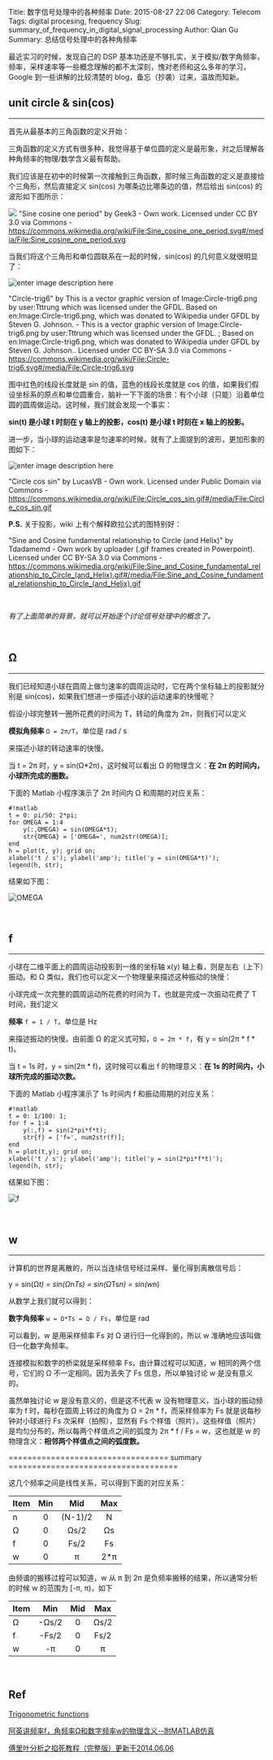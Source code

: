 Title: 数字信号处理中的各种频率
Date: 2015-08-27 22:06
Category: Telecom
Tags: digital procesing, frequency
Slug: summary_of_frequency_in_digital_signal_processing
Author: Qian Gu
Summary: 总结信号处理中的各种角频率

最近实习的时候，发现自己的 DSP 基本功还是不够扎实，关于模拟/数字角频率，频率，采样速率等一些概念理解的都不太深刻，愧对老师和这么多年的学习，Google 到一些讲解的比较清楚的 blog，备忘（抄袭）过来，温故而知新。

## unit circle & sin(cos)
* * *

首先从最基本的三角函数的定义开始：

三角函数的定义方式有很多种，我觉得基于单位圆的定义是最形象，对之后理解各种角频率的物理/数学含义最有帮助。

我们应该是在初中的时候第一次接触到三角函数，那时候三角函数的定义是直接给个三角形，然后直接定义 sin(cos) 为哪条边比哪条边的值，然后给出 sin(cos)  的波形如下图所示：

![](https://upload.wikimedia.org/wikipedia/commons/thumb/7/71/Sine_cosine_one_period.svg/600px-Sine_cosine_one_period.svg.png)
"Sine cosine one period" by Geek3 - Own work. Licensed under CC BY 3.0 via Commons - https://commons.wikimedia.org/wiki/File:Sine_cosine_one_period.svg#/media/File:Sine_cosine_one_period.svg

当我们将这个三角形和单位圆联系在一起的时候，sin(cos) 的几何意义就很明显了：

![enter image description here](https://upload.wikimedia.org/wikipedia/commons/thumb/9/9d/Circle-trig6.svg/338px-Circle-trig6.svg.png)

"Circle-trig6" by This is a vector graphic version of Image:Circle-trig6.png by user:Tttrung which was licensed under the GFDL. Based on en:Image:Circle-trig6.png, which was donated to Wikipedia under GFDL by Steven G. Johnson. - This is a vector graphic version of Image:Circle-trig6.png by user:Tttrung which was licensed under the GFDL. ; Based on en:Image:Circle-trig6.png, which was donated to Wikipedia under GFDL by Steven G. Johnson.. Licensed under CC BY-SA 3.0 via Commons - https://commons.wikimedia.org/wiki/File:Circle-trig6.svg#/media/File:Circle-trig6.svg

图中红色的线段长度就是 sin 的值，蓝色的线段长度就是 cos 的值，如果我们假设坐标系的原点和单位圆重合，脑补一下下面的场景：有个小球（只能）沿着单位圆的圆周做运动。这时候，我们就会发现一个事实：

**sin(t) 是小球 t 时刻在 y 轴上的投影，cos(t) 是小球 t 时刻在 x 轴上的投影。**

进一步，当小球的运动速率是匀速率的时候，就有了上面提到的波形，更加形象的图如下：

![enter image description here](https://upload.wikimedia.org/wikipedia/commons/3/3b/Circle_cos_sin.gif)

"Circle cos sin" by LucasVB - Own work. Licensed under Public Domain via Commons - https://commons.wikimedia.org/wiki/File:Circle_cos_sin.gif#/media/File:Circle_cos_sin.gif

**P.S.** 关于投影，wiki 上有个解释欧拉公式的图特别好：

"Sine and Cosine fundamental relationship to Circle (and Helix)" by Tdadamemd - Own work by uploader (.gif frames created in Powerpoint). Licensed under CC BY-SA 3.0 via Commons - https://commons.wikimedia.org/wiki/File:Sine_and_Cosine_fundamental_relationship_to_Circle_(and_Helix).gif#/media/File:Sine_and_Cosine_fundamental_relationship_to_Circle_(and_Helix).gif

<br>

*有了上面简单的背景，就可以开始逐个讨论信号处理中的概念了。*

<br>

## Ω
* * *

我们已经知道小球在圆周上做匀速率的圆周运动时，它在两个坐标轴上的投影就分别是 sin(cos)，如果我们想进一步描述小球的运动速率的快慢呢？

假设小球完整转一圈所花费的时间为 T，转动的角度为 2π，则我们可以定义

**模拟角频率** `Ω = 2π/T`，单位是 rad / s

来描述小球的转动速率的快慢。

当 t = 2π 时，y = sin(Ω*2π)，这时候可以看出 Ω 的物理含义：**在 2π 的时间内，小球所完成的圈数。**

下面的 Matlab 小程序演示了 2π 时间内 Ω 和周期的对应关系：

	#!matlab
	t = 0: pi/50: 2*pi;
	for OMEGA = 1:4
		y(:,OMEGA) = sin(OMEGA*t);
		str{OMEGA} = ['OMEGA=', num2str(OMEGA)];
	end
	h = plot(t, y); grid on;
	xlabel('t / s'); ylabel('amp'); title('y = sin(OMEGA*t)');
	legend(h, str);

结果如下图：

![OMEGA](/images/summary-of-frequency-in-digital-signal-processing/OMEGA.jpg)

<br>

## f
* * *

小球在二维平面上的圆周运动投影到一维的坐标轴 x(y) 轴上看，则是左右（上下）振动。和 Ω 类似，我们也可以定义一个物理量来描述这种振动的快慢：

小球完成一次完整的圆周运动所花费的时间为 T，也就是完成一次振动花费了 T 时间，我们定义

**频率** `f = 1 / T`，单位是 Hz

来描述振动的快慢。由前面 Ω 的定义式可知，`Ω = 2π * f`，有 y = sin(2π * f * t)。

当 t = 1s 时，y = sin(2π * f)，这时候可以看出 f 的物理意义：**在 1s 的时间内，小球所完成的振动次数。**

下面的 Matlab 小程序演示了 1s 时间内 f 和振动周期的对应关系：

	#!matlab
	t = 0: 1/100: 1;
	for f = 1:4
		y(:,f) = sin(2*pi*f*t);
		str{f} = ['f=', num2str(f)];
	end
	h = plot(t,y); grid on;
	xlabel('t / s'); ylabel('amp'); title('y = sin(2*pi*f*t)');
	legend(h, str);

结果如下图：

![f](/images/summary-of-frequency-in-digital-signal-processing/f.jpg)

<br>

## w
* * *

计算机的世界是离散的，所以当连续信号经过采样、量化得到离散信号后：

y = sin(Ω*t) = sin(Ω*n*Ts) = sin(Ω*Ts*n) = sin(w*n)

从数学上我们就可以得到：

**数字角频率** `w = Ω*Ts = Ω / Fs`，单位是 rad

可以看到，w 是用采样频率 Fs 对 Ω 进行归一化得到的，所以 w 准确地应该叫做归一化数字角频率。

连接模拟和数字的桥梁就是采样频率 Fs，由计算过程可以知道，w 相同的两个信号，它们的 Ω 不一定相同。因为丢失了 Fs 信息，所以单独讨论 w 是没有意义的。

虽然单独讨论 w 是没有意义的，但是这不代表 w 没有物理意义，当小球的振动频率为 f 时，每秒在圆周上转过的角度为 Ω = 2π * f，而采样频率为 Fs 就是说每秒钟对小球进行 Fs 次采样（拍照），显然有 Fs 个样值（照片）。这些样值（照片）是均匀分布的，所以每两个样值点之间的弧度为 2π * f / Fs = w，这也就是 w 的物理含义：**相邻两个样值点之间的弧度数。**

================================== summary ====================================

这几个频率之间是线性关系，可以得到下面的对应关系：

| Item   |  Min | Mid  |  Max  |
| :----- | :--------:| :--: | :--: |
| n  | 0 |  (N-1)/2   | N |
| Ω | 0 | Ωs/2 | Ωs |
| f  | 0 | Fs/2 | Fs |
| w  | 0 | π | 2*π |

由频谱的搬移过程可以知道，w 从 π 到 2π 是负频率搬移的结果，所以通常分析的时候 w 的范围为 [-π, π)，如下

| Item   |  Min | Mid  |  Max  |
| :----- | :--------:| :--: | :--: |
| Ω | -Ωs/2 | 0 | Ωs/2 |
| f  | -Fs/2 | 0 | Fs/2 |
| w  | -π | 0 | π |

<br>

## Ref

[Trigonometric functions](https://en.wikipedia.org/wiki/Trigonometric_functions)

[阿英讲频率f，角频率Ω和数字频率w的物理含义--附MATLAB仿真](http://anony3721.blog.163.com/blog/static/51197420111129503233/)

[傅里叶分析之掐死教程（完整版）更新于2014.06.06](http://zhuanlan.zhihu.com/wille/19763358)

